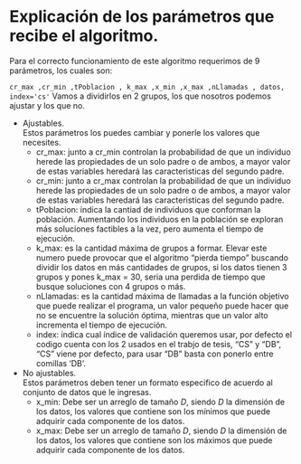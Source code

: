 # Explicación de los parámetros que recibe el algoritmo.
Para el correcto funcionamiento de este algoritmo requerimos de 9 parámetros, los cuales son:

` cr_max ,cr_min ,tPoblacion ,
  k_max ,x_min ,x_max ,nLlamadas ,
  datos, index='cs'
`
Vamos a dividirlos en 2 grupos, los que nosotros podemos ajustar y los que no.
- Ajustables.  
  Estos parámetros los puedes cambiar y ponerle los valores que necesites.
  - cr_max: junto a cr_min controlan la probabilidad de que un individuo herede las propiedades de un solo padre o de ambos, a mayor valor de estas variables heredará las caracteristicas del segundo padre.
  - cr_min: junto a cr_max controlan la probabilidad de que un individuo herede las propiedades de un solo padre o de ambos, a mayor valor de estas variables heredará las caracteristicas del segundo padre.
  - tPoblacion: indica la cantiad de individuos que conforman la población. Aumentando los individuos en la población se exploran más soluciones factibles a la vez, pero aumenta el tiempo de ejecución. 
  - k_max: es la cantidad máxima de grupos a formar. Elevar este numero puede provocar que el algoritmo “pierda tiempo” buscando dividir los datos en más cantidades de grupos, si los datos tienen 3 grupos y pones k_max = 30, seria una perdida de tiempo que busque soluciones con 4 grupos o más.
  - nLlamadas: es la cantidad máxima de llamadas a la función objetivo que puede realizar el programa, un valor pequeño puede hacer que no se encuentre la solución óptima, mientras que un valor alto incrementa el tiempo de ejecución. 
  - index: indica cual índice de validación queremos usar, por defecto el codigo cuenta con los 2 usados en el trabjo de tesis, “CS” y “DB”, “CS” viene por defecto, para usar “DB” basta con ponerlo entre comillas ‘DB’. 
-  No ajustables.  
  Estos parámetros deben tener un formato especifico de acuerdo al conjunto de datos que le ingresas.
   - x_min: Debe ser un arreglo de tamaño $D$, siendo $D$ la dimensión de los datos, los valores que contiene son los mínimos que puede adquirir cada componente de los datos.
   - x_max: Debe ser un arreglo de tamaño $D$, siendo $D$ la dimensión de los datos, los valores que contiene son los máximos que puede adquirir cada componente de los datos.
